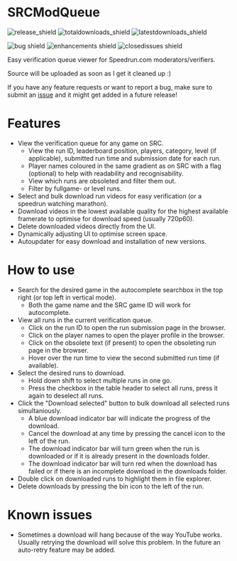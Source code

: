 # SRCModQueue
![release_shield](https://img.shields.io/github/v/release/noahkra/SRCModQueue?include_prereleases&color=blue) ![totaldownloads_shield](https://img.shields.io/github/downloads/noahkra/SRCModQueue/total?label=total%20downloads) ![latestdownloads_shield](https://img.shields.io/github/downloads-pre/noahkra/SRCModQueue/latest/total) 

![bug shield](https://img.shields.io/github/issues-raw/noahkra/SRCModQueue/bug) ![enhancements shield](https://img.shields.io/github/issues-raw/noahkra/SRCModQueue/enhancement) ![closedissues shield](https://img.shields.io/github/issues-closed-raw/noahkra/SRCModQueue?color=green)

Easy verification queue viewer for Speedrun.com moderators/verifiers.

Source will be uploaded as soon as I get it cleaned up :)

If you have any feature requests or want to report a bug, make sure to submit an [issue](https://github.com/noahkra/SRCModQueue/issues/new/choose) and it might get added in a future release!

# Features
- View the verification queue for any game on SRC.
	- View the run ID, leaderboard position, players, category, level (if applicable), submitted run time and submission date for each run.
	- Player names coloured in the same gradient as on SRC with a flag (optional) to help with readability and recognisability.
	- View which runs are obsoleted and filter them out.
	- Filter by fullgame- or level runs.
- Select and bulk download run videos for easy verification (or a speedrun watching marathon).
- Download videos in the lowest available quality for the highest available framerate to optimise for download speed (usually 720p60).
- Delete downloaded videos directly from the UI.
- Dynamically adjusting UI to optimise screen space.
- Autoupdater for easy download and installation of new versions.

# How to use
- Search for the desired game in the autocomplete searchbox in the top right (or top left in vertical mode).
	- Both the game name and the SRC game ID will work for autocomplete.
- View all runs in the current verification queue.
	- Click on the run ID to open the run submission page in the browser.
	- Click on the player names to open the player profile in the browser.
	- Click on the obsolete text (if present) to open the obsoleting run page in the browser.
	- Hover over the run time to view the second submitted run time (if available).
- Select the desired runs to download. 
	- Hold down shift to select multiple runs in one go. 
	- Press the checkbox in the table header to select all runs, press it again to deselect all runs.
- Click the "Download selected" button to bulk download all selected runs simultaniously.
	- A blue download indicator bar will indicate the progress of the download.
	- Cancel the download at any time by pressing the cancel icon to the left of the run.
	- The download indicator bar will turn green when the run is downloaded or if it is already present in the downloads folder.
	- The download indicator bar will turn red when the download has failed or if there is an incomplete download in the downloads folder.
- Double click on downloaded runs to highlight them in file explorer.
- Delete downloads by pressing the bin icon to the left of the run.

# Known issues
- Sometimes a download will hang because of the way YouTube works. Usually retrying the download will solve this problem. In the future an auto-retry feature may be added.

